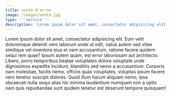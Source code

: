 ```yaml
---
title: vente d'ecran
image: /images/vente.jpg
type: '''service'''
description: 'Lorem ipsum dolor sit amet, consectetur adipisicing elit. Mollitia, sequi.'
---
```

Lorem ipsum dolor sit amet, consectetur adipisicing elit. Eum velit doloremque deleniti vero laborum unde ut odit, natus autem sed vitae similique vel inventore eius et nam accusantium, ratione facere quidem sequi rem quae? Ipsum autem quam, est error laboriosam aut architecto. Libero, porro temporibus beatae voluptates dolore voluptate unde dignissimos expedita incidunt, blanditiis sed nemo a accusantium. Corporis nam molestiae, facilis nemo, officiis quas voluptates, voluptas ipsum facere vero tenetur suscipit dolores. Quod illum harum aliquam nemo, ipsa obcaecati nulla sequi alias hic minima laudantium numquam non a optio nam quis repudiandae sunt quidem tenetur est deserunt tempore quisquam!
